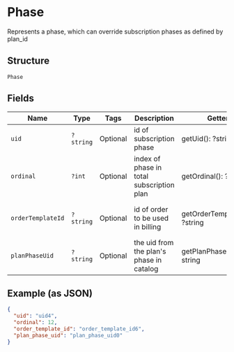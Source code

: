 
# Phase

Represents a phase, which can override subscription phases as defined by plan_id

## Structure

`Phase`

## Fields

| Name | Type | Tags | Description | Getter | Setter |
|  --- | --- | --- | --- | --- | --- |
| `uid` | `?string` | Optional | id of subscription phase | getUid(): ?string | setUid(?string uid): void |
| `ordinal` | `?int` | Optional | index of phase in total subscription plan | getOrdinal(): ?int | setOrdinal(?int ordinal): void |
| `orderTemplateId` | `?string` | Optional | id of order to be used in billing | getOrderTemplateId(): ?string | setOrderTemplateId(?string orderTemplateId): void |
| `planPhaseUid` | `?string` | Optional | the uid from the plan's phase in catalog | getPlanPhaseUid(): ?string | setPlanPhaseUid(?string planPhaseUid): void |

## Example (as JSON)

```json
{
  "uid": "uid4",
  "ordinal": 12,
  "order_template_id": "order_template_id6",
  "plan_phase_uid": "plan_phase_uid0"
}
```

